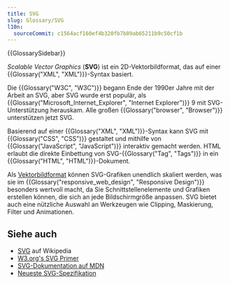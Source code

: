 ```yaml
---
title: SVG
slug: Glossary/SVG
l10n:
  sourceCommit: c1564acf160ef4b320fb7b89ab65211b9c50cf1b
---
```


{{GlossarySidebar}}

_Scalable Vector Graphics_ (**SVG**) ist ein 2D-Vektorbildformat, das auf einer {{Glossary("XML", "XML")}}-Syntax basiert.

Die {{Glossary("W3C", "W3C")}} begann Ende der 1990er Jahre mit der Arbeit an SVG, aber SVG wurde erst populär, als {{Glossary("Microsoft_Internet_Explorer", "Internet Explorer")}} 9 mit SVG-Unterstützung herauskam. Alle großen {{Glossary("browser", "Browser")}} unterstützen jetzt SVG.

Basierend auf einer {{Glossary("XML", "XML")}}-Syntax kann SVG mit {{Glossary("CSS", "CSS")}} gestaltet und mithilfe von {{Glossary("JavaScript", "JavaScript")}} interaktiv gemacht werden. HTML erlaubt die direkte Einbettung von SVG-{{Glossary("Tag", "Tags")}} in ein {{Glossary("HTML", "HTML")}}-Dokument.

Als [Vektorbildformat](https://en.wikipedia.org/wiki/Vector_graphics) können SVG-Grafiken unendlich skaliert werden, was sie im {{Glossary("responsive_web_design", "Responsive Design")}} besonders wertvoll macht, da Sie Schnittstellenelemente und Grafiken erstellen können, die sich an jede Bildschirmgröße anpassen. SVG bietet auch eine nützliche Auswahl an Werkzeugen wie Clipping, Maskierung, Filter und Animationen.

## Siehe auch

- [SVG](https://en.wikipedia.org/wiki/SVG) auf Wikipedia
- [W3.org's SVG Primer](https://www.w3.org/Graphics/SVG/IG/resources/svgprimer.html)
- [SVG-Dokumentation auf MDN](/de/docs/Web/SVG)
- [Neueste SVG-Spezifikation](https://svgwg.org/svg2-draft/)
